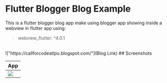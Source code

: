 # Flutter Blogger Blog Example

This is a flutter blogger blog app make using blogger app showing inside a webview in flutter app using:
>  webview_flutter: ^4.0.1

<br>
!["https://callforcodeatlpu.blogspot.com/"](Blog Link)
## Screenshots

| App |
| ---------------- |
|![](post.gif)|
